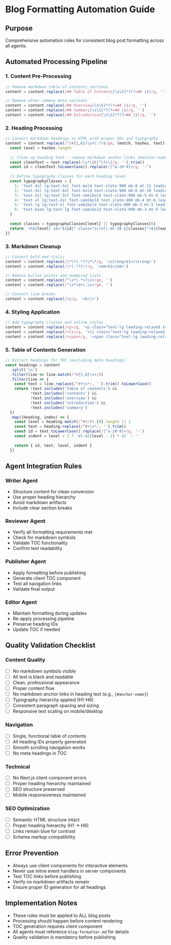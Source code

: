 # Blog Formatting Automation Guide
## Purpose
Comprehensive automation rules for consistent blog post formatting across all agents.

## Automated Processing Pipeline

### 1. Content Pre-Processing
```javascript
// Remove markdown table of contents sections
content = content.replace(/## Table of Contents[\s\S]*?(?=## |$)/g, '')

// Remove other common meta sections
content = content.replace(/## Overview[\s\S]*?(?=## |$)/g, '')
content = content.replace(/## Summary[\s\S]*?(?=## |$)/g, '')
content = content.replace(/## Introduction[\s\S]*?(?=## |$)/g, '')
```

### 2. Heading Processing
```javascript
// Convert markdown headings to HTML with proper IDs and typography
content = content.replace(/^(#{1,6})\s+(.*)$/gm, (match, hashes, text) => {
  const level = hashes.length
  
  // Clean up heading text - remove markdown anchor links {#anchor-name}
  const cleanText = text.replace(/\s*\{#[^}]+\}/g, '').trim()
  const id = cleanText.toLowerCase().replace(/[^a-z0-9]+/g, '-')
  
  // Define typography classes for each heading level
  const typographyClasses = {
    1: 'text-4xl lg:text-5xl font-bold text-slate-900 mb-8 mt-12 leading-tight tracking-tight',
    2: 'text-3xl lg:text-4xl font-bold text-slate-900 mb-6 mt-10 leading-tight tracking-tight',
    3: 'text-2xl lg:text-3xl font-semibold text-slate-900 mb-5 mt-8 leading-snug',
    4: 'text-xl lg:text-2xl font-semibold text-slate-900 mb-4 mt-6 leading-snug',
    5: 'text-lg lg:text-xl font-semibold text-slate-900 mb-3 mt-5 leading-snug',
    6: 'text-base lg:text-lg font-semibold text-slate-900 mb-3 mt-4 leading-snug'
  }
  
  const classes = typographyClasses[level] || typographyClasses[6]
  return `<h${level} id="${id}" class="scroll-mt-20 ${classes}">${cleanText}</h${level}>`
})
```

### 3. Markdown Cleanup
```javascript
// Convert bold and italic
content = content.replace(/\*\*(.*?)\*\*/g, '<strong>$1</strong>')
content = content.replace(/\*(.*?)\*/g, '<em>$1</em>')

// Remove bullet points and numbered lists
content = content.replace(/^\s*[-*+]\s+/gm, '')
content = content.replace(/^\s*\d+\.\s+/gm, '')

// Convert line breaks
content = content.replace(/\n/g, '<br/>')
```

### 4. Styling Application
```javascript
// Add typography classes and inline styles
content = content.replace(/<p>/g, '<p class="text-lg leading-relaxed text-slate-900 mb-6" style="color: #0f172a;">')
content = content.replace(/<li>/g, '<li class="text-lg leading-relaxed text-slate-900 mb-2" style="color: #0f172a;">')
content = content.replace(/<span>/g, '<span class="text-lg leading-relaxed text-slate-900" style="color: #0f172a;">')
```

### 5. Table of Contents Generation
```javascript
// Extract headings for TOC (excluding meta headings)
const headings = content
  .split('\n')
  .filter(line => line.match(/^#{1,6}\s+/))
  .filter(line => {
    const text = line.replace(/^#+\s*/, '').trim().toLowerCase()
    return !text.includes('table of contents') && 
           !text.includes('contents') &&
           !text.includes('overview') &&
           !text.includes('introduction') &&
           !text.includes('summary')
  })
  .map((heading, index) => {
    const level = heading.match(/^#+/)?.[0].length || 1
    const text = heading.replace(/^#+\s*/, '').trim()
    const id = text.toLowerCase().replace(/[^a-z0-9]+/g, '-')
    const indent = level > 2 ? `ml-${(level - 2) * 4}` : ''
    
    return { id, text, level, indent }
  })
```

## Agent Integration Rules

### Writer Agent
- Structure content for clean conversion
- Use proper heading hierarchy
- Avoid markdown artifacts
- Include clear section breaks

### Reviewer Agent
- Verify all formatting requirements met
- Check for markdown symbols
- Validate TOC functionality
- Confirm text readability

### Publisher Agent
- Apply formatting before publishing
- Generate client TOC component
- Test all navigation links
- Validate final output

### Editor Agent
- Maintain formatting during updates
- Re-apply processing pipeline
- Preserve heading IDs
- Update TOC if needed

## Quality Validation Checklist

### Content Quality
- [ ] No markdown symbols visible
- [ ] All text is black and readable
- [ ] Clean, professional appearance
- [ ] Proper content flow
- [ ] No markdown anchor links in heading text (e.g., `{#anchor-name}`)
- [ ] Typography hierarchy applied (H1-H6)
- [ ] Consistent paragraph spacing and sizing
- [ ] Responsive text scaling on mobile/desktop

### Navigation
- [ ] Single, functional table of contents
- [ ] All heading IDs properly generated
- [ ] Smooth scrolling navigation works
- [ ] No meta headings in TOC

### Technical
- [ ] No Next.js client component errors
- [ ] Proper heading hierarchy maintained
- [ ] SEO structure preserved
- [ ] Mobile responsiveness maintained

### SEO Optimization
- [ ] Semantic HTML structure intact
- [ ] Proper heading hierarchy (H1 → H6)
- [ ] Links remain blue for contrast
- [ ] Schema markup compatibility

## Error Prevention
- Always use client components for interactive elements
- Never use inline event handlers in server components
- Test TOC links before publishing
- Verify no markdown artifacts remain
- Ensure proper ID generation for all headings

## Implementation Notes
- These rules must be applied to ALL blog posts
- Processing should happen before content rendering
- TOC generation requires client component
- All agents must reference `blog-formatter.md` for details
- Quality validation is mandatory before publishing
